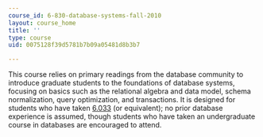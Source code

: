 ```yaml
---
course_id: 6-830-database-systems-fall-2010
layout: course_home
title: ''
type: course
uid: 0075128f39d5781b7b09a05481d8b3b7

---
```

This course relies on primary readings from the database community to introduce graduate students to the foundations of database systems, focusing on basics such as the relational algebra and data model, schema normalization, query optimization, and transactions. It is designed for students who have taken [6.033](https://ocw.mit.edu/courses/electrical-engineering-and-computer-science/6-033-computer-system-engineering-spring-2018/) (or equivalent); no prior database experience is assumed, though students who have taken an undergraduate course in databases are encouraged to attend.
